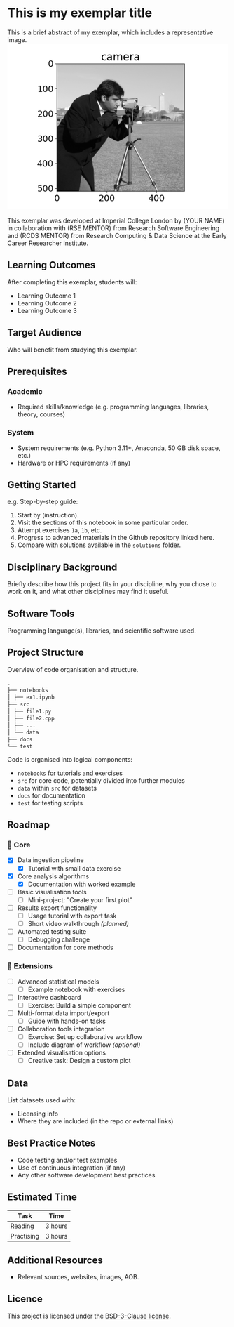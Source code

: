 <!--
This README template is designed with dual purpose.

It should help you think about and plan various aspects of your
exemplar. In this regard, the document need not be completed in
a single pass. Some sections will be relatively straightforward
to complete, others may evolve over time.

Once complete, this README will serve as the landing page for
your exemplar, providing learners with an outline of what they
can expect should they engage with the work.

Recall that you are developing a software project and learning
resource at the same time. It is important to keep this in mind
throughout the development and plan accordingly.
-->


<!-- Your exemplar title. Make it sound catchy! -->
# This is my exemplar title

<!-- A brief description of your exemplar, which may include an image -->
This is a brief abstract of my exemplar, which includes a representative image.
![Scikit Camera Image](docs/assets/readme-img.png)

<!-- Author information -->
This exemplar was developed at Imperial College London by (YOUR NAME) in
collaboration with (RSE MENTOR) from Research Software Engineering and
(RCDS MENTOR) from Research Computing & Data Science at the Early Career
Researcher Institute.


<!-- Learning Outcomes. 
Aim for 3 - 4 points that illustrate what knowledge and
skills will be gained by studying your ReCoDE exemplar. -->
## Learning Outcomes

After completing this exemplar, students will:

- Learning Outcome 1
- Learning Outcome 2
- Learning Outcome 3


<!-- Audience. Think broadly as to who will benefit. -->
## Target Audience

Who will benefit from studying this exemplar.


<!-- Requirements.
What skills and knowledge will students need before starting?
e.g. ECRI courses, knowledge of a programming language or library...

Is it a prerequisite skill or learning outcome?
e.g. If your project uses a niche library, you could either set it as a
requirement or make it a learning outcome above. If a learning outcome,
you must include a relevant section that helps with learning this library.
-->
## Prerequisites

### Academic

- Required skills/knowledge (e.g. programming languages, libraries, theory, courses)

### System

- System requirements (e.g. Python 3.11+, Anaconda, 50 GB disk space, etc.)
- Hardware or HPC requirements (if any)


<!-- Quick Start Guide. Tell learners how to engage with the exemplar. -->
## Getting Started

e.g. Step-by-step guide:

1. Start by (instruction).
2. Visit the sections of this notebook in some particular order.
3. Attempt exercises `1a`, `1b`, etc.
4. Progress to advanced materials in the Github repository linked here.
5. Compare with solutions available in the `solutions` folder.


<!-- Background. Tell learners about why this exemplar is useful. -->
## Disciplinary Background
     
Briefly describe how this project fits in your discipline, why you chose
to work on it, and what other disciplines may find it useful.


<!-- Software. What languages, libraries, software you use. -->
## Software Tools

Programming language(s), libraries, and scientific software used.


<!-- Repository structure. Explain how your code is structured. -->
## Project Structure

Overview of code organisation and structure.

```
.
├── notebooks
│ ├── ex1.ipynb
├── src
│ ├── file1.py
│ ├── file2.cpp
│ ├── ...
│ └── data
├── docs
└── test
```

Code is organised into logical components:

- `notebooks` for tutorials and exercises
- `src` for core code, potentially divided into further modules
- `data` within `src` for datasets
- `docs` for documentation
- `test` for testing scripts


<!-- Roadmap.
Identify the project core (a minimal working example). This
is what you should develop first, ideally by week 6. Defining
a core helps ensure that, despite a tight timeline, we will end
up with a complete project.

Identify project extensions. These are additional features that
you will implement after the core of the project is finished; you
could also propose extensions as open-ended exercises for the ReCoDE
audience.

Outline the process of creating the exemplar as a project roadmap
with individual steps. This will help you with defining the scope of 
the project. When you think about this, imagine that you are explaining
it to a new PhD student. Assume that this student is from a related (but
not necessarily same) discipline. They can code but have never undertaken
a larger project. The steps should follow logical development of the
project and good practice. Each will be relatively independent and contain
its own learning annotation and links to other learning materials if
appropriate. The learning annotation is going to form a significant portion
of your efforts.

Learning annotations will evolve as we go along but planning now will be useful
in defining your exemplar steps. Remember that active learning is generally more
valuable than just reading information, so small exercises that build on previous
steps can really help your students to understand the software development process.
You can include videos, text, charts, images, flowcharts, storyboards, or anything
creative that you may think of.

Completed tasks are marked with an x between the square brackets.
-->
## Roadmap

### 🧩 Core

- [x] Data ingestion pipeline
  - [x] Tutorial with small data exercise
- [x] Core analysis algorithms
  - [x] Documentation with worked example
- [ ] Basic visualisation tools
  - [ ] Mini-project: "Create your first plot"
- [ ] Results export functionality
  - [ ] Usage tutorial with export task
  - [ ] Short video walkthrough *(planned)*
- [ ] Automated testing suite
  - [ ] Debugging challenge
- [ ] Documentation for core methods

### 🔌 Extensions

- [ ] Advanced statistical models
  - [ ] Example notebook with exercises
- [ ] Interactive dashboard
  - [ ] Exercise: Build a simple component
- [ ] Multi-format data import/export
  - [ ] Guide with hands-on tasks
- [ ] Collaboration tools integration
  - [ ] Exercise: Set up collaborative workflow
  - [ ] Include diagram of workflow *(optional)*
- [ ] Extended visualisation options
  - [ ] Creative task: Design a custom plot

<!-- Data availability (remove this section if no data used) -->
## Data

List datasets used with:

- Licensing info
- Where they are included (in the repo or external links)


<!-- Best practice notes. -->
## Best Practice Notes

- Code testing and/or test examples
- Use of continuous integration (if any)
- Any other software development best practices

<!-- Estimate the time it will take for a learner to progress through the exemplar. -->
## Estimated Time

| Task       | Time    |
| ---------- | ------- |
| Reading    | 3 hours |
| Practising | 3 hours |


<!-- Any references, or other resources. -->
## Additional Resources

- Relevant sources, websites, images, AOB.

<!-- LICENCE.
Imperial prefers BSD-3. Please update the LICENSE.md file with the current year.
-->
## Licence

This project is licensed under the [BSD-3-Clause license](LICENSE.md).
